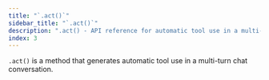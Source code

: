 ```yaml
---
title: "`.act()`"
sidebar_title: "`.act()`"
description: ".act() - API reference for automatic tool use in a multi-turn chat conversation"
index: 3
---
```


`.act()` is a method that generates automatic tool use in a multi-turn chat conversation.